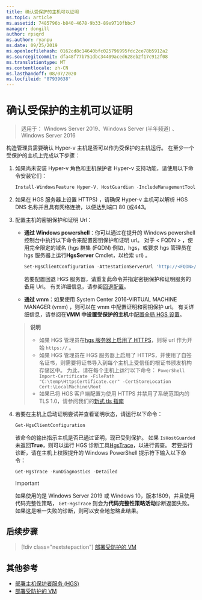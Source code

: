 ```yaml
---
title: 确认受保护的主机可以证明
ms.topic: article
ms.assetid: 7485796b-b840-4678-9b33-89e9710fbbc7
manager: dongill
author: rpsqrd
ms.author: ryanpu
ms.date: 09/25/2019
ms.openlocfilehash: 0162cd8c14640bfc025796995fdc2ce78b5912a2
ms.sourcegitcommit: dfa48f77b751dbc34409aced628eb2f17c912f08
ms.translationtype: MT
ms.contentlocale: zh-CN
ms.lasthandoff: 08/07/2020
ms.locfileid: "87939638"
---
```

# <a name="confirm-guarded-hosts-can-attest"></a>确认受保护的主机可以证明

>适用于： Windows Server 2019、Windows Server (半年频道) 、Windows Server 2016

构造管理员需要确认 Hyper-v 主机是否可以作为受保护的主机运行。 在至少一个受保护的主机上完成以下步骤：

1. 如果尚未安装 Hyper-v 角色和主机保护者 Hyper-v 支持功能，请使用以下命令安装它们：

    ```powershell
    Install-WindowsFeature Hyper-V, HostGuardian -IncludeManagementTools -Restart
    ```

2. 如果在 HGS 服务器上设置 HTTPS) ，请确保 Hyper-v 主机可以解析 HGS DNS 名称并且具有网络连接，以便达到端口 80 (或443。

3. 配置主机的密钥保护和证明 Url：

    - **通过 Windows powershell**：你可以通过在提升的 Windows powershell 控制台中执行以下命令来配置密钥保护和证明 url。 对于 &lt; FQDN &gt; ，使用完全限定的域名 (hgs 群集 (FQDN) 例如，hgs，或要求 hgs 管理员在 hgs 服务器上运行**HgsServer** Cmdlet，以检索 url) 。

        ```PowerShell
        Set-HgsClientConfiguration -AttestationServerUrl 'http://<FQDN>/Attestation' -KeyProtectionServerUrl 'http://<FQDN>/KeyProtection'
         ```

        若要配置回退 HGS 服务器，请重复此命令并指定密钥保护和证明服务的备用 Url。 有关详细信息，请参阅[回退配置](guarded-fabric-manage-branch-office.md#fallback-configuration)。

    - **通过 vmm**：如果使用 System Center 2016-VIRTUAL MACHINE MANAGER (vmm) ，则可以在 vmm 中配置证明和密钥保护 url。 有关详细信息，请参阅在**VMM 中设置受保护的主机**中[配置全局 HGS 设置](https://technet.microsoft.com/system-center-docs/vmm/scenario/guarded-hosts#configure-global-hgs-settings)。

    >**说明**
    > - 如果 HGS 管理员在[hgs 服务器上启用了 HTTPS](guarded-fabric-configure-hgs-https.md)，则将 url 作为开始 `https://` 。
    > - 如果 HGS 管理员在 HGS 服务器上启用了 HTTPS，并使用了自签名证书，则需要将证书导入到每个主机上受信任的根证书颁发机构存储区中。 为此，请在每个主机上运行以下命令：
       ```PowerShell
       Import-Certificate -FilePath "C:\temp\HttpsCertificate.cer" -CertStoreLocation Cert:\LocalMachine\Root
       ```
    > - 如果已将 HGS 客户端配置为使用 HTTPS 并禁用了系统范围内的 TLS 1.0，请参阅我们的[新式 tls 指南](guarded-fabric-troubleshoot-hosts.md#modern-tls)

4. 若要在主机上启动证明尝试并查看证明状态，请运行以下命令：

    ```powershell
    Get-HgsClientConfiguration
    ```

    该命令的输出指示主机是否已通过证明，现已受到保护。 如果 `IsHostGuarded` 未返回**True**，则可以运行 HGS 诊断工具[HgsTrace](https://technet.microsoft.com/library/mt718831.aspx)，以进行调查。 若要运行诊断，请在主机上权限提升的 Windows PowerShell 提示符下输入以下命令：

    ```powershell
    Get-HgsTrace -RunDiagnostics -Detailed
    ```

    > [!IMPORTANT]
    > 如果使用的是 Windows Server 2019 或 Windows 10，版本1809，并且使用代码完整性策略， `Get-HgsTrace` 则会为**代码完整性策略活动**诊断返回失败。
    > 如果这是唯一失败的诊断，则可以安全地忽略此结果。

## <a name="next-step"></a>后续步骤

> [!div class="nextstepaction"]
> [部署受防护的 VM](guarded-fabric-configuration-scenarios-for-shielded-vms-overview.md)

## <a name="additional-references"></a>其他参考

- [部署主机保护者服务 (HGS)](guarded-fabric-deploying-hgs-overview.md)
- [部署受防护的 VM](guarded-fabric-configuration-scenarios-for-shielded-vms-overview.md)
